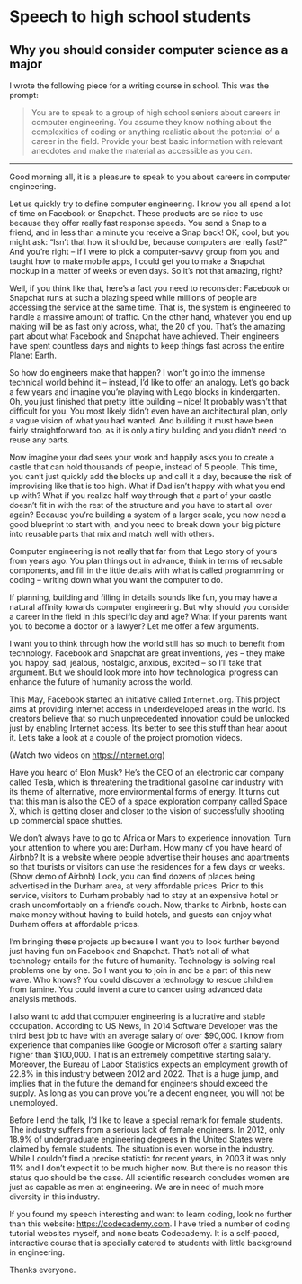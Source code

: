 # Speech to high school students

## Why you should consider computer science as a major

I wrote the following piece for a writing course in school.
This was the prompt:

> You are to speak to a group of high school seniors about careers in computer
> engineering.
> You assume they know nothing about the complexities of coding or anything
> realistic about the potential of a career in the field.
> Provide your best basic information with relevant anecdotes and make the
> material as accessible as you can.

------------

Good morning all, it is a pleasure to speak to you about careers in computer
engineering.

Let us quickly try to define computer engineering.
I know you all spend a lot of time on Facebook or Snapchat.
These products are so nice to use because they offer really fast response
speeds.
You send a Snap to a friend, and in less than a minute you receive a Snap back!
OK, cool, but you might ask: “Isn’t that how it should be, because computers are
really fast?”
And you’re right – if I were to pick a computer-savvy group from you and taught
how to make mobile apps, I could get you to make a Snapchat mockup in a matter
of weeks or even days.
So it’s not that amazing, right?

Well, if you think like that, here’s a fact you need to reconsider: Facebook or
Snapchat runs at such a blazing speed while millions of people are accessing the
service at the same time.
That is, the system is engineered to handle a massive amount of traffic.
On the other hand, whatever you end up making will be as fast only across, what,
the 20 of you.
That’s the amazing part about what Facebook and Snapchat have achieved.
Their engineers have spent countless days and nights to keep things fast across
the entire Planet Earth.

So how do engineers make that happen?
I won’t go into the immense technical world behind it – instead, I’d like to
offer an analogy.
Let’s go back a few years and imagine you’re playing with Lego blocks in
kindergarten.
Oh, you just finished that pretty little building – nice!
It probably wasn’t that difficult for you.
You most likely didn’t even have an architectural plan, only a vague vision of
what you had wanted.
And building it must have been fairly straightforward too, as it is only a tiny
building and you didn’t need to reuse any parts.

Now imagine your dad sees your work and happily asks you to create a castle that
can hold thousands of people, instead of 5 people.
This time, you can’t just quickly add the blocks up and call it a day, because
the risk of improvising like that is too high.
What if Dad isn’t happy with what you end up with?
What if you realize half-way through that a part of your castle doesn’t fit in
with the rest of the structure and you have to start all over again?
Because you’re building a system of a larger scale, you now need a good
blueprint to start with, and you need to break down your big picture into
reusable parts that mix and match well with others.

Computer engineering is not really that far from that Lego story of yours from
years ago.
You plan things out in advance, think in terms of reusable components, and fill
in the little details with what is called programming or coding – writing down
what you want the computer to do.

If planning, building and filling in details sounds like fun, you may have a
natural affinity towards computer engineering.
But why should you consider a career in the field in this specific day and age?
What if your parents want you to become a doctor or a lawyer?
Let me offer a few arguments.

I want you to think through how the world still has so much to benefit from
technology.
Facebook and Snapchat are great inventions, yes – they make you happy, sad,
jealous, nostalgic, anxious, excited – so I’ll take that argument.
But we should look more into how technological progress can enhance the future
of humanity across the world.

This May, Facebook started an initiative called `Internet.org`.
This project aims at providing Internet access in underdeveloped areas in the
world.
Its creators believe that so much unprecedented innovation could be unlocked
just by enabling Internet access.
It’s better to see this stuff than hear about it.
Let’s take a look at a couple of the project promotion videos.

(Watch two videos on <https://internet.org>)

Have you heard of Elon Musk?
He’s the CEO of an electronic car company called Tesla, which is threatening the
traditional gasoline car industry with its theme of alternative, more
environmental forms of energy.
It turns out that this man is also the CEO of a space exploration company called
Space X, which is getting closer and closer to the vision of successfully
shooting up commercial space shuttles.

We don’t always have to go to Africa or Mars to experience innovation.
Turn your attention to where you are: Durham.
How many of you have heard of Airbnb?
It is a website where people advertise their houses and apartments so that
tourists or visitors can use the residences for a few days or weeks.
(Show demo of Airbnb)
Look, you can find dozens of places being advertised in the Durham area, at very
affordable prices.
Prior to this service, visitors to Durham probably had to stay at an expensive
hotel or crash uncomfortably on a friend’s couch.
Now, thanks to Airbnb, hosts can make money without having to build hotels, and
guests can enjoy what Durham offers at affordable prices.

I’m bringing these projects up because I want you to look further beyond just
having fun on Facebook and Snapchat.
That’s not all of what technology entails for the future of humanity.
Technology is solving real problems one by one.
So I want you to join in and be a part of this new wave.
Who knows?
You could discover a technology to rescue children from famine.
You could invent a cure to cancer using advanced data analysis methods.

I also want to add that computer engineering is a lucrative and stable
occupation.
According to US News, in 2014 Software Developer was the third best job to have
with an average salary of over $90,000.
I know from experience that companies like Google or Microsoft offer a starting
salary higher than $100,000.
That is an extremely competitive starting salary.
Moreover, the Bureau of Labor Statistics expects an employment growth of 22.8%
in this industry between 2012 and 2022.
That is a huge jump, and implies that in the future the demand for engineers
should exceed the supply.
As long as you can prove you’re a decent engineer, you will not be unemployed.

Before I end the talk, I’d like to leave a special remark for female students.
The industry suffers from a serious lack of female engineers.
In 2012, only 18.9% of undergraduate engineering degrees in the United States
were claimed by female students.
The situation is even worse in the industry.
While I couldn’t find a precise statistic for recent years, in 2003 it was only
11% and I don’t expect it to be much higher now.
But there is no reason this status quo should be the case.
All scientific research concludes women are just as capable as men at
engineering.
We are in need of much more diversity in this industry.

If you found my speech interesting and want to learn coding, look no further
than this website: <https://codecademy.com>.
I have tried a number of coding tutorial websites myself, and none beats
Codecademy.
It is a self-paced, interactive course that is specially catered to students
with little background in engineering.

Thanks everyone.
